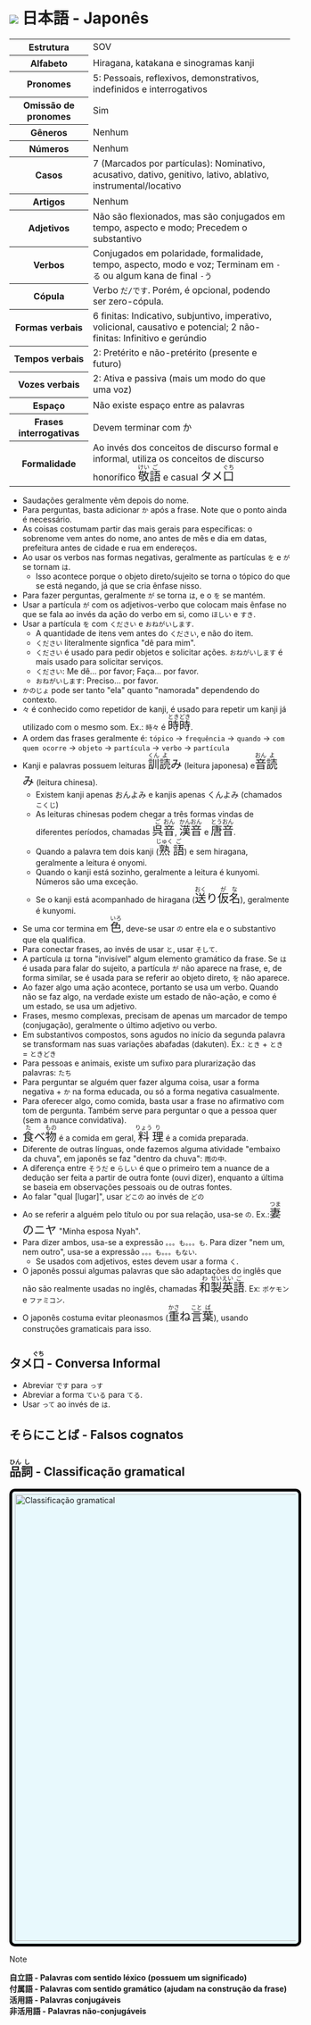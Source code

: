 # <img src="https://flagsapi.com/JP/flat/32.png"> 日本語 - Japonês

<table>
    <tr>
        <th>Estrutura</th>
        <td>SOV</td>
    </tr>
    <tr>
        <th>Alfabeto</th>
        <td>Hiragana, katakana e sinogramas kanji</td>
    </tr>
    <tr>
        <th>Pronomes</th>
        <td>5: Pessoais, reflexivos, demonstrativos, indefinidos e interrogativos</td>
    </tr>
    <tr>
        <th>Omissão de pronomes</th>
        <td>Sim</td>
    </tr>
    <tr>
        <th>Gêneros</th>
        <td>Nenhum</td>
    </tr>
    <tr>
        <th>Números</th>
        <td>Nenhum</td>
    </tr>
    <tr>
        <th>Casos</th>
        <td>7 (Marcados por partículas): Nominativo, acusativo, dativo, genitivo, lativo, ablativo, instrumental/locativo</td>
    </tr>
    <tr>
        <th>Artigos</th>
        <td>Nenhum</td>
    </tr>
    <tr>
        <th>Adjetivos</th>
        <td>Não são flexionados, mas são conjugados em tempo, aspecto e modo; Precedem o substantivo</td>
    </tr>
    <tr>
        <th>Verbos</th>
        <td>Conjugados em polaridade, formalidade, tempo, aspecto, modo e voz; Terminam em <code>-る</code> ou algum kana de final <code>-う</code></td>
    </tr>
    <tr>
        <th>Cópula</th>
        <td>Verbo <code>だ/です</code>. Porém, é opcional, podendo ser zero-cópula.</td>
    </tr>
    <tr>
        <th>Formas verbais</th>
        <td>6 finitas: Indicativo, subjuntivo, imperativo, volicional, causativo e potencial; 2 não-finitas: Infinitivo e gerúndio</td>
    </tr>
    <tr>
        <th>Tempos verbais</th>
        <td>2: Pretérito e não-pretérito (presente e futuro)</td>
    </tr>
    <tr>
        <th>Vozes verbais</th>
        <td>2: Ativa e passiva (mais um modo do que uma voz)</td>
    </tr>
    <tr>
        <th>Espaço</th>
        <td>Não existe espaço entre as palavras</td>
    </tr>
    <tr>
        <th>Frases interrogativas</th>
        <td>Devem terminar com か</td>
    </tr>
    <tr>
        <th>Formalidade</th>
        <td>Ao invés dos conceitos de discurso formal e informal, utiliza os conceitos de discurso honorífico <font size="5"><code><ruby>敬<rt>けい</rt>語<rt>ご</rt></ruby></code></font> e casual <font size="5"><code>タメ<ruby>口<rt>ぐち</rt></ruby></code></font></td>
    </tr>
</table>

-   Saudações geralmente vêm depois do nome.
-   Para perguntas, basta adicionar `か` após a frase. Note que o ponto ainda é necessário.
-   As coisas costumam partir das mais gerais para específicas: o sobrenome vem antes do nome, ano antes de mês e dia em datas, prefeitura antes de cidade e rua em endereços.
-   Ao usar os verbos nas formas negativas, geralmente as partículas `を` e `が` se tornam `は`.
    -   Isso acontece porque o objeto direto/sujeito se torna o tópico do que se está negando, já que se cria ênfase nisso.
-   Para fazer perguntas, geralmente `が` se torna `は`, e o `を` se mantém.
-   Usar a partícula `が` com os adjetivos-verbo que colocam mais ênfase no que se fala ao invés da ação do verbo em si, como `ほしい` e `すき`.
-   Usar a partícula `を` com `ください` e `おねがいします`.
    -   A quantidade de itens vem antes do `ください`, e não do item.
    -   `ください` literalmente signfica "dê para mim".
    -   `ください` é usado para pedir objetos e solicitar ações. `おねがいします` é mais usado para solicitar serviços.
    -   `ください`: Me dê... por favor; Faça... por favor.
    -   `おねがいします`: Preciso... por favor.
-   `かのじょ` pode ser tanto "ela" quanto "namorada" dependendo do contexto.
-   `々` é conhecido como repetidor de kanji, é usado para repetir um kanji já utilizado com o mesmo som. Ex.: `時々` é <font size="5"><code><ruby>時<rt>とき</rt>時<rt>どき</rt></ruby></code></font>.
-   A ordem das frases geralmente é: `tópico` → `frequência` → `quando` → `com quem ocorre` → `objeto` → `partícula` → `verbo` → `partícula`
-   Kanji e palavras possuem leituras <font size="5"><code><ruby>訓<rt>くん</rt>読<rt>よ</rt></ruby>み</code></font> (leitura japonesa) e <font size="5"><code><ruby>音<rt>おん</rt>読<rt>よ</rt></ruby>み</code></font> (leitura chinesa).
    -   Existem kanji apenas おんよみ e kanjis apenas くんよみ (chamados `こくじ`)
    -   As leituras chinesas podem chegar a três formas vindas de diferentes períodos, chamadas <font size="5"><code><ruby>呉<rt>ご</rt>音<rt>おん</rt></ruby></code></font>, <font size="5"><code><ruby>漢<rt>かん</rt>音<rt>おん</rt></ruby></code></font> e <font size="5"><code><ruby>唐<rt>とう</rt>音<rt>おん</rt></ruby></code></font>.
    -   Quando a palavra tem dois kanji (<font size="5"><code><ruby>熟<rt>じゅく</rt>語<rt>ご</rt></ruby></code></font>) e sem hiragana, geralmente a leitura é onyomi.
    -   Quando o kanji está sozinho, geralmente a leitura é kunyomi. Números são uma exceção.
    -   Se o kanji está acompanhado de hiragana (<font size="5"><code><ruby>送<rt>おく</rt></ruby>り<ruby>仮<rt>が</rt>名<rt>な</rt></ruby></code></font>), geralmente é kunyomi.
-   Se uma cor termina em <font size="5"><code><ruby>色<rt>いろ</rt></ruby></code></font>, deve-se usar `の` entre ela e o substantivo que ela qualifica.
-   Para conectar frases, ao invés de usar `と`, usar `そして`.
-   A partícula `は` torna "invisível" algum elemento gramático da frase. Se `は` é usada para falar do sujeito, a partícula `が` não aparece na frase, e, de forma similar, se é usada para se referir ao objeto direto, `を` não aparece.
-   Ao fazer algo uma ação acontece, portanto se usa um verbo. Quando não se faz algo, na verdade existe um estado de não-ação, e como é um estado, se usa um adjetivo.
-   Frases, mesmo complexas, precisam de apenas um marcador de tempo (conjugação), geralmente o último adjetivo ou verbo.
-   Em substantivos compostos, sons agudos no início da segunda palavra se transformam nas suas variações abafadas (dakuten). Ex.: `とき` + `とき` = `ときどき`
-   Para pessoas e animais, existe um sufixo para plurarização das palavras: `たち`
-   Para perguntar se alguém quer fazer alguma coisa, usar a forma negativa + `か` na forma educada, ou só a forma negativa casualmente.
-   Para oferecer algo, como comida, basta usar a frase no afirmativo com tom de pergunta. Também serve para perguntar o que a pessoa quer (sem a nuance convidativa).
-   <font size="5"><code><ruby>食<rt>た</rt></ruby>べ<ruby>物<rt>もの</rt></ruby></code></font> é a comida em geral, <font size="5"><code><ruby>料<rt>りょう</rt>理<rt>り</rt></ruby></code></font> é a comida preparada.
-   Diferente de outras línguas, onde fazemos alguma atividade "embaixo da chuva", em japonês se faz "dentro da chuva": `雨の中`.
-   A diferença entre `そうだ` e `らしい` é que o primeiro tem a nuance de a dedução ser feita a partir de outra fonte (ouvi dizer), enquanto a última se baseia em observações pessoais ou de outras fontes.
-   Ao falar "qual [lugar]", usar `どこの` ao invés de `どの`
-   Ao se referir a alguém pelo título ou por sua relação, usa-se `の`. Ex.: <font size="5"><code><ruby>妻<rt>つま</rt>のニヤ</ruby></code></font> "Minha esposa Nyah".
-   Para dizer ambos, usa-se a expressão `。。。も。。。も`. Para dizer "nem um, nem outro", usa-se a expressão `。。。も。。。もない`.
    -   Se usados com adjetivos, estes devem usar a forma `く`.
-   O japonês possui algumas palavras que são adaptações do inglês que não são realmente usadas no inglês, chamadas <font size="5"><code><ruby>和<rt>わ</rt>製<rt>せい</rt>英<rt>えい</rt>語<rt>ご</rt></ruby></code></font>. Ex: `ポケモン` e `ファミコン`.
-   O japonês costuma evitar pleonasmos (<font size="5"><code><ruby>重<rt>かさ</rt></ruby>ね<ruby>言<rt>こと</rt>葉<rt>ば</rt></ruby></code></font>), usando construções gramaticais para isso.

## タメ<ruby>口<rt>ぐち</rt></ruby> - Conversa Informal

-   Abreviar `です` para `っす`
-   Abreviar a forma `ている` para `てる`.
-   Usar `って` ao invés de `は`.

## そらにことば - Falsos cognatos

## <ruby>品<rt>ひん</rt>詞<rt>し</rt></ruby> - Classificação gramatical

<img src="https://cdn.innovativelanguage.com/sns/em/blog/21/Grammar/pasted+image+0.png" alt="Classificação gramatical" style="width:50rem; background-color: #E8F9FD; border-radius: 10px; padding: 5px;border: 5px black solid;
"/>

<!-- prettier-ignore-start -->
>[!NOTE]
> **自立語 - Palavras com sentido léxico (possuem um significado)**</br>
> **付属語 - Palavras com sentido gramático (ajudam na construção da frase)**</br>
> **活用語 - Palavras conjugáveis**</br>
> **非活用語 - Palavras não-conjugáveis**
<!-- prettier-ignore-end -->
